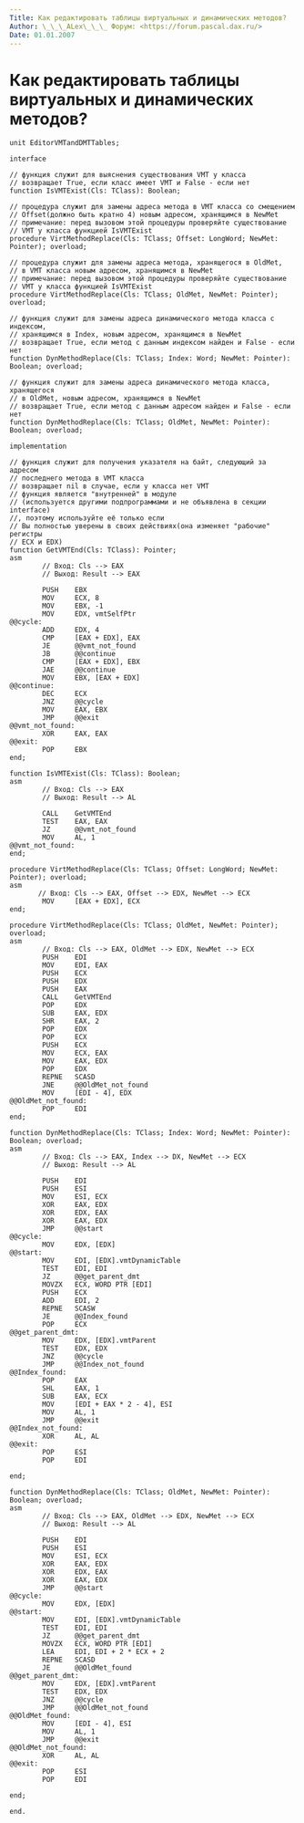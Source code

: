 ```yaml
---
Title: Как редактировать таблицы виртуальных и динамических методов?
Author: \_\_\_ALex\_\_\_ Форум: <https://forum.pascal.dax.ru/>
Date: 01.01.2007
---
```



Как редактировать таблицы виртуальных и динамических методов?
=============================================================

    unit EditorVMTandDMTTables;
     
    interface
     
    // функция служит для выяснения существования VMT у класса
    // возвращает True, если класс имеет VMT и False - если нет
    function IsVMTExist(Cls: TClass): Boolean;
     
    // процедура служит для замены адреса метода в VMT класса со смещением
    // Offset(должно быть кратно 4) новым адресом, хранящимся в NewMet
    // примечание: перед вызовом этой процедуры проверяйте существование
    // VMT у класса функцией IsVMTExist
    procedure VirtMethodReplace(Cls: TClass; Offset: LongWord; NewMet: Pointer); overload;
     
    // процедура служит для замены адреса метода, хранящегося в OldMet,
    // в VMT класса новым адресом, хранящимся в NewMet
    // примечание: перед вызовом этой процедуры проверяйте существование
    // VMT у класса функцией IsVMTExist
    procedure VirtMethodReplace(Cls: TClass; OldMet, NewMet: Pointer); overload;
     
    // функция служит для замены адреса динамического метода класса с индексом,
    // хранящимся в Index, новым адресом, хранящимся в NewMet
    // возвращает True, если метод с данным индексом найден и False - если нет
    function DynMethodReplace(Cls: TClass; Index: Word; NewMet: Pointer): Boolean; overload;
     
    // функция служит для замены адреса динамического метода класса, хранящегося
    // в OldMet, новым адресом, хранящимся в NewMet
    // возвращает True, если метод с данным адресом найден и False - если нет
    function DynMethodReplace(Cls: TClass; OldMet, NewMet: Pointer): Boolean; overload;
     
    implementation
     
    // функция служит для получения указателя на байт, следующий за адресом
    // последнего метода в VMT класса
    // возвращает nil в случае, если у класса нет VMT
    // функция является "внутренней" в модуле
    // (используется другими подпрограммами и не объявлена в секции interface)
    //, поэтому используйте её только если
    // Вы полностью уверены в своих действиях(она изменяет "рабочие" регистры
    // ECX и EDX)
    function GetVMTEnd(Cls: TClass): Pointer;
    asm
            // Вход: Cls --> EAX
            // Выход: Result --> EAX
     
            PUSH    EBX
            MOV     ECX, 8
            MOV     EBX, -1
            MOV     EDX, vmtSelfPtr
    @@cycle:
            ADD     EDX, 4
            CMP     [EAX + EDX], EAX
            JE      @@vmt_not_found
            JB      @@continue
            CMP     [EAX + EDX], EBX
            JAE     @@continue
            MOV     EBX, [EAX + EDX]
    @@continue:
            DEC     ECX
            JNZ     @@cycle
            MOV     EAX, EBX
            JMP     @@exit
    @@vmt_not_found:
            XOR     EAX, EAX
    @@exit:
            POP     EBX
    end;
     
    function IsVMTExist(Cls: TClass): Boolean;
    asm
            // Вход: Cls --> EAX
            // Выход: Result --> AL
     
            CALL    GetVMTEnd
            TEST    EAX, EAX
            JZ      @@vmt_not_found
            MOV     AL, 1
    @@vmt_not_found:
    end;
     
    procedure VirtMethodReplace(Cls: TClass; Offset: LongWord; NewMet: Pointer); overload;
    asm
           // Вход: Cls --> EAX, Offset --> EDX, NewMet --> ECX
            MOV     [EAX + EDX], ECX
    end;
     
    procedure VirtMethodReplace(Cls: TClass; OldMet, NewMet: Pointer); overload;
    asm
            // Вход: Cls --> EAX, OldMet --> EDX, NewMet --> ECX
            PUSH    EDI
            MOV     EDI, EAX
            PUSH    ECX
            PUSH    EDX
            PUSH    EAX
            CALL    GetVMTEnd
            POP     EDX
            SUB     EAX, EDX
            SHR     EAX, 2
            POP     EDX
            POP     ECX
            PUSH    ECX
            MOV     ECX, EAX
            MOV     EAX, EDX
            POP     EDX
            REPNE   SCASD
            JNE     @@OldMet_not_found
            MOV     [EDI - 4], EDX
    @@OldMet_not_found:
            POP     EDI
    end;
     
    function DynMethodReplace(Cls: TClass; Index: Word; NewMet: Pointer): Boolean; overload;
    asm
            // Вход: Cls --> EAX, Index --> DX, NewMet --> ECX
            // Выход: Result --> AL
     
            PUSH    EDI
            PUSH    ESI
            MOV     ESI, ECX
            XOR     EAX, EDX
            XOR     EDX, EAX
            XOR     EAX, EDX
            JMP     @@start
    @@cycle:
            MOV     EDX, [EDX]
    @@start:
            MOV     EDI, [EDX].vmtDynamicTable
            TEST    EDI, EDI
            JZ      @@get_parent_dmt
            MOVZX   ECX, WORD PTR [EDI]
            PUSH    ECX
            ADD     EDI, 2
            REPNE   SCASW
            JE      @@Index_found
            POP     ECX
    @@get_parent_dmt:
            MOV     EDX, [EDX].vmtParent
            TEST    EDX, EDX
            JNZ     @@cycle
            JMP     @@Index_not_found
    @@Index_found:
            POP     EAX
            SHL     EAX, 1
            SUB     EAX, ECX
            MOV     [EDI + EAX * 2 - 4], ESI
            MOV     AL, 1
            JMP     @@exit
    @@Index_not_found:
            XOR     AL, AL
    @@exit:
            POP     ESI
            POP     EDI
     
    end;
     
    function DynMethodReplace(Cls: TClass; OldMet, NewMet: Pointer): Boolean; overload;
    asm
            // Вход: Cls --> EAX, OldMet --> EDX, NewMet --> ECX
            // Выход: Result --> AL
     
            PUSH    EDI
            PUSH    ESI
            MOV     ESI, ECX
            XOR     EAX, EDX
            XOR     EDX, EAX
            XOR     EAX, EDX
            JMP     @@start
    @@cycle:
            MOV     EDX, [EDX]
    @@start:
            MOV     EDI, [EDX].vmtDynamicTable
            TEST    EDI, EDI
            JZ      @@get_parent_dmt
            MOVZX   ECX, WORD PTR [EDI]
            LEA     EDI, EDI + 2 * ECX + 2
            REPNE   SCASD
            JE      @@OldMet_found
    @@get_parent_dmt:
            MOV     EDX, [EDX].vmtParent
            TEST    EDX, EDX
            JNZ     @@cycle
            JMP     @@OldMet_not_found
    @@OldMet_found:
            MOV     [EDI - 4], ESI
            MOV     AL, 1
            JMP     @@exit
    @@OldMet_not_found:
            XOR     AL, AL
    @@exit:
            POP     ESI
            POP     EDI
     
    end;
     
    end.


